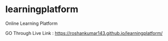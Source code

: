 # learningplatform
Online Learning Platform

GO Through Live Link  :   https://roshankumar143.github.io/learningplatform/
